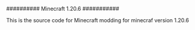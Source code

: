 ########## Minecraft 1.20.6 ###########

This is the source code for Minecraft modding for minecraf version 1.20.6
